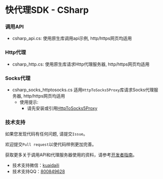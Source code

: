 # 快代理SDK - CSharp

### 调用API
* csharp_api.cs: 使用原生库调用api示例, http/https网页均适用

### Http代理
* csharp_http.cs: 使用原生库请求Http代理服务器, http/https网页均适用

### Socks代理
* csharp_socks_httptosocks.cs 适用`HttpToSocks5Proxy`库请求Socks代理服务器, http/https网页均适用
  * 使用提示:
    * 请先安装或引用[HttpToSocks5Proxy](https://github.com/MihaZupan/HttpToSocks5Proxy)


### 技术支持

如果您发现代码有任何问题, 请提交`Issue`。

欢迎提交`Pull request`以使代码样例更加完善。

获取更多关于调用API和代理服务器使用的资料，请参考[开发者指南](https://help.kuaidaili.com/dev/api/)。

* 技术支持微信：<a href="https://img.kuaidaili.com/img/service_wx.jpg">kuaidaili</a>
* 技术支持QQ：<a href="http://q.url.cn/CDksXo?_type=wpa&qidian=true">800849628</a>
